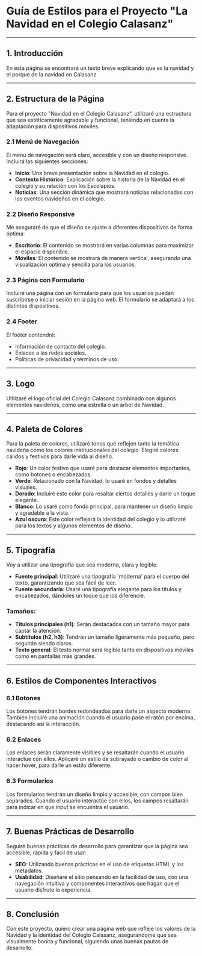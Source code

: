 # Guía de Estilos para el Proyecto "La Navidad en el Colegio Calasanz"

---

## 1. Introducción
En esta página se encontrará un texto breve explicando que es la navidad y el porque de la navidad en Calasanz

---

## 2. Estructura de la Página

Para el proyecto "Navidad en el Colegio Calasanz", utilizaré una estructura que sea estéticamente agradable y funcional, teniendo en cuenta la adaptación para dispositivos móviles.

### 2.1 Menú de Navegación
El menú de navegación será claro, accesible y con un diseño responsive. Incluirá las siguientes secciones:

- **Inicio**: Una breve presentación sobre la Navidad en el colegio.
- **Contexto Histórico**: Explicación sobre la historia de la Navidad en el colegio y su relación con los Escolapios.
- **Noticias**: Una sección dinámica que mostrará noticias relacionadas con los eventos navideños en el colegio.

### 2.2 Diseño Responsive
Me aseguraré de que el diseño se ajuste a diferentes dispositivos de forma óptima:
- **Escritorio**: El contenido se mostrará en varias columnas para maximizar el espacio disponible.
- **Móviles**: El contenido se mostrará de manera vertical, asegurando una visualización optima y sencilla para los usuarios.

### 2.3 Página con Formulario
Incluiré una página con un formulario para que los usuarios puedan suscribirse o iniciar sesión en la página web. El formulario se adaptará a los distintos dispositivos.

### 2.4 Footer
El footer contendrá:
- Información de contacto del colegio.
- Enlaces a las redes sociales.
- Políticas de privacidad y términos de uso.

---

## 3. Logo

Utilizaré el logo oficial del Colegio Calasanz combinado con algunos elementos navideños, como una estrella o un árbol de Navidad.

---

## 4. Paleta de Colores

Para la paleta de colores, utilizaré tonos que reflejen tanto la temática navideña como los colores institucionales del colegio. Elegiré colores cálidos y festivos para darle vida al diseño.

- **Rojo**: Un color festivo que usaré para destacar elementos importantes, como botones o encabezados.
- **Verde**: Relacionado con la Navidad, lo usaré en fondos y detalles visuales.
- **Dorado**: Incluiré este color para resaltar ciertos detalles y darle un toque elegante.
- **Blanco**: Lo usaré como fondo principal, para mantener un diseño limpio y agradable a la vista.
- **Azul oscuro**: Este color reflejará la identidad del colegio y lo utilizaré para los textos y algunos elementos de diseño.

---

## 5. Tipografía

Voy a utilizar una tipografía que sea moderna, clara y legible.

- **Fuente principal**: Utilizaré una tipografía 'moderna' para el cuerpo del texto, garantizando que sea fácil de leer.
- **Fuente secundaria**: Usaré una tipografía elegante para los títulos y encabezados, dándoles un toque que los diferencie.

### Tamaños:
- **Títulos principales (h1)**: Serán destacados con un tamaño mayor para captar la atención.
- **Subtítulos (h2, h3)**: Tendrán un tamaño ligeramente más pequeño, pero seguirán siendo claros.
- **Texto general**: El texto normal será legible tanto en dispositivos móviles como en pantallas más grandes.

---

## 6. Estilos de Componentes Interactivos

### 6.1 Botones
Los botones tendrán bordes redondeados para darle un aspecto moderno. También incluiré una animación cuando el usuario pase el ratón por encima, destacando así la interacción.

### 6.2 Enlaces
Los enlaces serán claramente visibles y se resaltarán cuando el usuario interactúe con ellos. Aplicaré un estilo de subrayado o cambio de color al hacer hover, para darle un estilo diferente.

### 6.3 Formularios
Los formularios tendrán un diseño limpio y accesible, con campos bien separados. Cuando el usuario interactúe con ellos, los campos resaltarán para indicar en que input se encuentra el usuario.

---

## 7. Buenas Prácticas de Desarrollo

Seguiré buenas prácticas de desarrollo para garantizar que la página sea accesible, rápida y fácil de usar:

- **SEO**: Utilizando buenas prácticas en el uso de etiquetas HTML y los metadatos.
- **Usabilidad**: Diseñaré el sitio pensando en la facilidad de uso, con una navegación intuitiva y componentes interactivos que hagan que el usuario disfrute la experiencia.

---

## 8. Conclusión

Con este proyecto, quiero crear una página web que refleje los valores de la Navidad y la identidad del Colegio Calasanz, asegurandome que sea visualmente bonita y funcional, siguiendo unas buenas pautas de desarrollo.